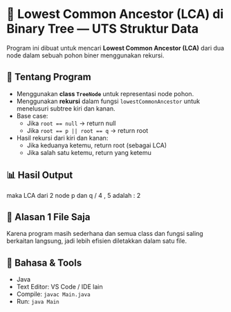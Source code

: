# 📌 Lowest Common Ancestor (LCA) di Binary Tree — UTS Struktur Data

Program ini dibuat untuk mencari **Lowest Common Ancestor (LCA)** dari dua node dalam sebuah pohon biner menggunakan rekursi.

## 📖 Tentang Program
- Menggunakan **class `TreeNode`** untuk representasi node pohon.
- Menggunakan **rekursi** dalam fungsi `lowestCommonAncestor` untuk menelusuri subtree kiri dan kanan.
- Base case:
  - Jika `root == null` → return null
  - Jika `root == p || root == q` → return root
- Hasil rekursi dari kiri dan kanan:
  - Jika keduanya ketemu, return root (sebagai LCA)
  - Jika salah satu ketemu, return yang ketemu

## 📊 Hasil Output
maka LCA dari 2 node p dan q / 4 , 5 adalah : 2

## 📌 Alasan 1 File Saja
Karena program masih sederhana dan semua class dan fungsi saling berkaitan langsung, jadi lebih efisien diletakkan dalam satu file.

## 📌 Bahasa & Tools
- Java
- Text Editor: VS Code / IDE lain
- Compile: `javac Main.java`
- Run: `java Main`
